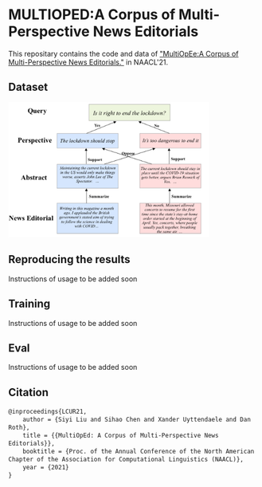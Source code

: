 # MULTIOPED:A Corpus of Multi-Perspective News Editorials

This repositary contains the code and data of ["MultiOpEe:A Corpus of Multi-Perspective News Editorials."](https://cogcomp.seas.upenn.edu/papers/LCUR21.pdf) in NAACL'21.


## Dataset

<img src="https://github.com/CogComp/MultiOpEd/blob/main/dataset%20structure.png" width=80% height=80%>


<h2>Reproducing the results</h2>

Instructions of usage to be added soon

<h2>Training</h2>

Instructions of usage to be added soon

<h2>Eval</h2>

Instructions of usage to be added soon


## Citation

```
@inproceedings{LCUR21,
    author = {Siyi Liu and Sihao Chen and Xander Uyttendaele and Dan Roth},
    title = {{MultiOpEd: A Corpus of Multi-Perspective News Editorials}},
    booktitle = {Proc. of the Annual Conference of the North American Chapter of the Association for Computational Linguistics (NAACL)},
    year = {2021}
}
```
